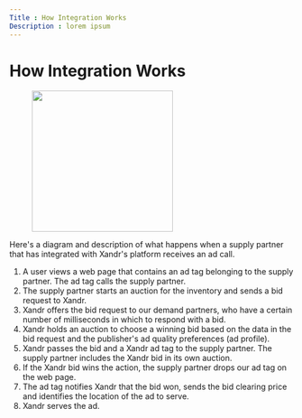 ```yaml
---
Title : How Integration Works
Description : lorem ipsum
---
```



# How Integration Works



<figure class="fig fignone">
<p><img src="images/supply-partners/112559381.png" class="image"
height="250" /></p>
</figure>

Here's a diagram and description of what happens when a supply partner
that has integrated with Xandr's platform
receives an ad call.   
  

1.  A user views a web page that contains an ad tag belonging to the
    supply partner. The ad tag calls the supply partner.   
2.  The supply partner starts an auction for the inventory and sends a
    bid request to Xandr.
3.  Xandr offers the bid request to our demand
    partners, who have a certain number of milliseconds in which to
    respond with a bid.
4.  Xandr holds an auction to choose a winning
    bid based on the data in the bid request and the publisher's ad
    quality preferences (ad profile).
5.  Xandr passes the bid and a
    Xandr ad tag to the supply partner. The
    supply partner includes the Xandr bid in its
    own auction.
6.  If the Xandr bid wins the action, the supply
    partner drops our ad tag on the web page.
7.  The ad tag notifies Xandr that the bid won,
    sends the bid clearing price and identifies the location of the ad
    to serve.
8.  Xandr serves the ad.




